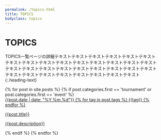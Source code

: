 ```yaml
---
permalink: /topics.html
title: TOPICS
bodyclass: topics
---
```


# TOPICS
TOPICS一覧ページの詳細テキストテキストテキストテキストテキストテキストテキストテキストテキストテキストテキストテキストテキストテキストテキストテキストテキストテキストテキストテキストテキストテキストテキストテキストテキストテキストテキストテキストテキストテキストテキストテキスト
{:.heading-text}

<div class="topics-list">
{% for post in site.posts %}
  {% if post.categories.first == 'tournament' or post.categories.first == 'event' %}
  <a href="{{post.url | relative_url}}" class="topics">
    <div class="t-img"><img src="{{ site.baseurl }}{{post.thumbnail}}" alt="" class="w-100"></div>
    <div class="t-info">
      <span class="t-date">{{post.date | date: "%Y.%m.%d"}}</span>
      {% for tag in post.tags %}
      <span class="t-tag">{{tag}}</span>
      {% endfor %}
    </div>
    <div class="t-val">
      <p class="name">{{post.title}}</p>
      <p>{{post.description}}</p>
    </div>
  </a>
  {% endif %}
{% endfor %}
</div>